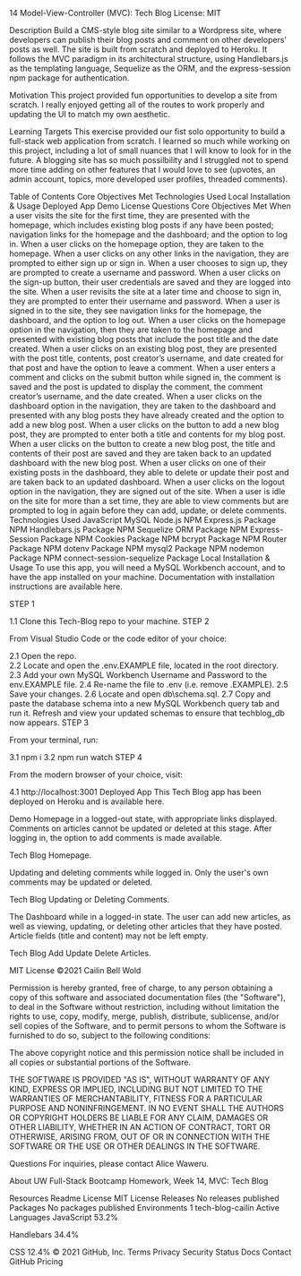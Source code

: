 14 Model-View-Controller (MVC): Tech Blog
License: MIT

Description
Build a CMS-style blog site similar to a Wordpress site, where developers can publish their blog posts and comment on other developers’ posts as well. The site is built from scratch and deployed to Heroku. It follows the MVC paradigm in its architectural structure, using Handlebars.js as the templating language, Sequelize as the ORM, and the express-session npm package for authentication.

Motivation
This project provided fun opportunities to develop a site from scratch. I really enjoyed getting all of the routes to work properly and updating the UI to match my own aesthetic.

Learning Targets
This exercise provided our fist solo opportunity to build a full-stack web application from scratch. I learned so much while working on this project, including a lot of small nuances that I will know to look for in the future. A blogging site has so much possilbility and I struggled not to spend more time adding on other features that I would love to see (upvotes, an admin account, topics, more developed user profiles, threaded comments).

Table of Contents
Core Objectives Met
Technologies Used
Local Installation & Usage
Deployed App
Demo
License
Questions
Core Objectives Met
When a user visits the site for the first time, they are presented with the homepage, which includes existing blog posts if any have been posted; navigation links for the homepage and the dashboard; and the option to log in.
When a user clicks on the homepage option, they are taken to the homepage.
When a user clicks on any other links in the navigation, they are prompted to either sign up or sign in.
When a user chooses to sign up, they are prompted to create a username and password.
When a user clicks on the sign-up button, their user credentials are saved and they are logged into the site.
When a user revisits the site at a later time and choose to sign in, they are prompted to enter their username and password.
When a user is signed in to the site, they see navigation links for the homepage, the dashboard, and the option to log out.
When a user clicks on the homepage option in the navigation, then they are taken to the homepage and presented with existing blog posts that include the post title and the date created.
When a user clicks on an existing blog post, they are presented with the post title, contents, post creator’s username, and date created for that post and have the option to leave a comment.
When a user enters a comment and clicks on the submit button while signed in, the comment is saved and the post is updated to display the comment, the comment creator’s username, and the date created.
When a user clicks on the dashboard option in the navigation, they are taken to the dashboard and presented with any blog posts they have already created and the option to add a new blog post.
When a user clicks on the button to add a new blog post, they are prompted to enter both a title and contents for my blog post.
When a user clicks on the button to create a new blog post, the title and contents of their post are saved and they are taken back to an updated dashboard with the new blog post.
When a user clicks on one of their existing posts in the dashboard, they able to delete or update their post and are taken back to an updated dashboard.
When a user clicks on the logout option in the navigation, they are signed out of the site.
When a user is idle on the site for more than a set time, they are able to view comments but are prompted to log in again before they can add, update, or delete comments.
Technologies Used
JavaScript
MySQL
Node.js
NPM Express.js Package
NPM Handlebars.js Package
NPM Sequelize ORM Package
NPM Express-Session Package
NPM Cookies Package
NPM bcrypt Package
NPM Router Package
NPM dotenv Package
NPM mysql2 Package
NPM nodemon Package
NPM connect-session-sequelize Package
Local Installation & Usage
To use this app, you will need a MySQL Workbench account, and to have the app installed on your machine. Documentation with installation instructions are available here.

STEP 1

1.1 Clone this Tech-Blog repo to your machine.
STEP 2

From Visual Studio Code or the code editor of your choice:

2.1 Open the repo.  
2.2 Locate and open the .env.EXAMPLE file, located in the root directory.
2.3 Add your own MySQL Workbench Username and Password to the env.EXAMPLE file.
2.4 Re-name the file to .env (i.e. remove .EXAMPLE).
2.5 Save your changes.
2.6 Locate and open db\schema.sql.
2.7 Copy and paste the database schema into a new MySQL Workbench query tab and run it. Refresh and view your updated schemas to ensure that techblog_db now appears.
STEP 3

From your terminal, run:

3.1 npm i
3.2 npm run watch
STEP 4

From the modern browser of your choice, visit:

4.1 http://localhost:3001
Deployed App
This Tech Blog app has been deployed on Heroku and is available here.

Demo
Homepage in a logged-out state, with appropriate links displayed. Comments on articles cannot be updated or deleted at this stage. After logging in, the option to add comments is made available.

Tech Blog Homepage.

Updating and deleting comments while logged in. Only the user's own comments may be updated or deleted.

Tech Blog Updating or Deleting Comments.

The Dashboard while in a logged-in state. The user can add new articles, as well as viewing, updating, or deleting other articles that they have posted. Article fields (title and content) may not be left empty.

Tech Blog Add Update Delete Articles.

MIT License
©2021 Cailin Bell Wold

Permission is hereby granted, free of charge, to any person obtaining a copy of this software and associated documentation files (the "Software"), to deal in the Software without restriction, including without limitation the rights to use, copy, modify, merge, publish, distribute, sublicense, and/or sell copies of the Software, and to permit persons to whom the Software is furnished to do so, subject to the following conditions:

The above copyright notice and this permission notice shall be included in all copies or substantial portions of the Software.

THE SOFTWARE IS PROVIDED "AS IS", WITHOUT WARRANTY OF ANY KIND, EXPRESS OR IMPLIED, INCLUDING BUT NOT LIMITED TO THE WARRANTIES OF MERCHANTABILITY, FITNESS FOR A PARTICULAR PURPOSE AND NONINFRINGEMENT. IN NO EVENT SHALL THE AUTHORS OR COPYRIGHT HOLDERS BE LIABLE FOR ANY CLAIM, DAMAGES OR OTHER LIABILITY, WHETHER IN AN ACTION OF CONTRACT, TORT OR OTHERWISE, ARISING FROM, OUT OF OR IN CONNECTION WITH THE SOFTWARE OR THE USE OR OTHER DEALINGS IN THE SOFTWARE.

Questions
For inquiries, please contact Alice Waweru.

About
UW Full-Stack Bootcamp Homework, Week 14, MVC: Tech Blog

Resources
 Readme
License
 MIT License
Releases
No releases published
Packages
No packages published
Environments 1
 tech-blog-cailin Active
Languages
JavaScript
53.2%
 
Handlebars
34.4%
 
CSS
12.4%
© 2021 GitHub, Inc.
Terms
Privacy
Security
Status
Docs
Contact GitHub
Pricing

